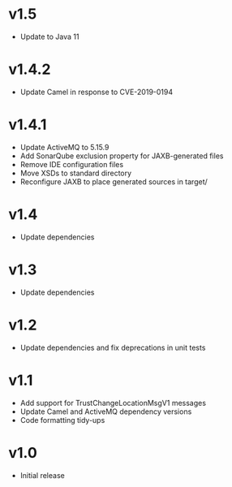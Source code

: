 v1.5
====

 * Update to Java 11

v1.4.2
======

 * Update Camel in response to CVE-2019-0194

v1.4.1
======

 * Update ActiveMQ to 5.15.9
 * Add SonarQube exclusion property for JAXB-generated files
 * Remove IDE configuration files
 * Move XSDs to standard directory
 * Reconfigure JAXB to place generated sources in target/

v1.4
====

* Update dependencies

v1.3
====

* Update dependencies

v1.2
====

* Update dependencies and fix deprecations in unit tests

v1.1
====

* Add support for TrustChangeLocationMsgV1 messages
* Update Camel and ActiveMQ dependency versions
* Code formatting tidy-ups

v1.0
====

* Initial release
